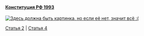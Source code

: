 #### [Конституция РФ 1993](https://lalawland.github.io/eurasia/russia/const)

[![Здесь должна быть картинка, но если её нет, значит всё :(](https://sun9-west.userapi.com/sun9-6/s/v1/ig2/BursbUwBkSWyjFH90Ok0QK6Aw1oVvQZIH-RqDnupf01UXfI6i_jcuNXaiXkzLeocUqj_OOIVgOa-CeRRoOyJ7PS6.jpg?size=1280x720&quality=95&type=album)](https://sun9-west.userapi.com/sun9-6/s/v1/ig2/BursbUwBkSWyjFH90Ok0QK6Aw1oVvQZIH-RqDnupf01UXfI6i_jcuNXaiXkzLeocUqj_OOIVgOa-CeRRoOyJ7PS6.jpg?size=1280x720&quality=95&type=album)

[Статья 2](https://lalawland.github.io/eurasia/russia/const/art2) | [Статья 4](https://lalawland.github.io/eurasia/russia/const/art4)
